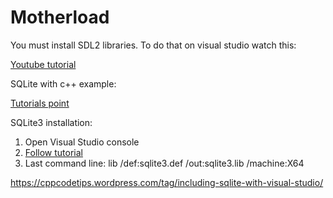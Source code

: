 # Motherload 

You must install SDL2 libraries. To do that on visual studio watch this:

[Youtube tutorial](https://www.youtube.com/watch?v=QQzAHcojEKg)

SQLite with c++ example:

[Tutorials point](https://www.tutorialspoint.com/sqlite/sqlite_c_cpp.htm)

SQLite3 installation:
1. Open Visual Studio console
2. [Follow tutorial](https://raginginverno.wordpress.com/2013/01/23/welcome/)
3. Last command line: lib /def:sqlite3.def /out:sqlite3.lib /machine:X64

https://cppcodetips.wordpress.com/tag/including-sqlite-with-visual-studio/
